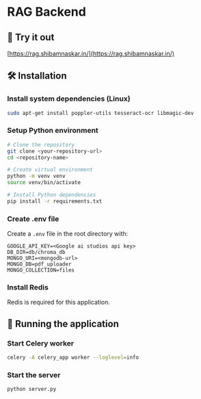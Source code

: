 # RAG Backend

## 🚀 Try it out

[https://rag.shibamnaskar.in/](https://rag.shibamnaskar.in/)

## 🛠️ Installation

### Install system dependencies (Linux)
```bash
sudo apt-get install poppler-utils tesseract-ocr libmagic-dev
```

### Setup Python environment
```bash
# Clone the repository
git clone <your-repository-url>
cd <repository-name>

# Create virtual environment
python -m venv venv
source venv/bin/activate

# Install Python dependencies
pip install -r requirements.txt
```

### Create .env file
Create a `.env` file in the root directory with:
```
GOOGLE_API_KEY=<Google ai studios api key>
DB_DIR=db/chroma_db
MONGO_URI=<mongodb-url>
MONGO_DB=pdf_uploader
MONGO_COLLECTION=files
```

### Install Redis
Redis is required for this application.

## 🚀 Running the application

### Start Celery worker
```bash
celery -A celery_app worker --loglevel=info
```

### Start the server
```bash
python server.py
```
